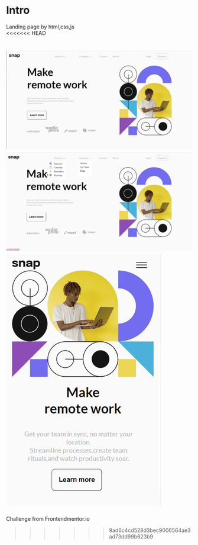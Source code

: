 # Intro
Landing page by html,css,js  
<<<<<<< HEAD

![The result for Desktop Screen](./intro-1.png)
![The result for Desktop Screen](./intro-2.png)
![The result for Mobile Screen](./intro-3.png)
=======
Challenge from Frontendmentor.io

>>>>>>> 9ad6c4cd528d3bec9006564ae3ad73dd99b623b9
